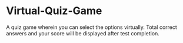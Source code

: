 # Virtual-Quiz-Game
A quiz game wherein you can select the
options virtually.
Total correct answers and your score will be
displayed after test completion.
